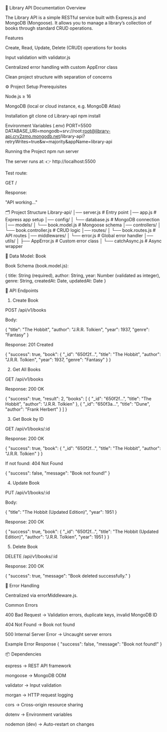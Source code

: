 📘 Library API Documentation
Overview

The Library API is a simple RESTful service built with Express.js and MongoDB (Mongoose).
It allows you to manage a library’s collection of books through standard CRUD operations.

Features

Create, Read, Update, Delete (CRUD) operations for books

Input validation with validator.js

Centralized error handling with custom AppError class

Clean project structure with separation of concerns

⚙️ Project Setup
Prerequisites

Node.js ≥ 16

MongoDB (local or cloud instance, e.g. MongoDB Atlas)

Installation
git clone <your-repo-url>
cd Library-api
npm install

Environment Variables (.env)
PORT=5500
DATABASE_URI=mongodb+srv://root:root@library-api.crv2zmo.mongodb.net/library-api?retryWrites=true&w=majority&appName=library-api

Running the Project
npm run server

The server runs at:
👉 http://localhost:5500

Test route:

GET /

Response:

"API working..."

🗂 Project Structure
Library-api/
│── server.js # Entry point
│── app.js # Express app setup
│── config/
│ └── database.js # MongoDB connection
│── models/
│ └── book.model.js # Mongoose schema
│── controllers/
│ └── book.controller.js # CRUD logic
│── routes/
│ └── book.routes.js # API routes
│── middlewares/
│ └── error.js # Global error handler
│── utils/
│ ├── AppError.js # Custom error class
│ └── catchAsync.js # Async wrapper

📝 Data Model: Book

Book Schema (book.model.js):

{
title: String (required),
author: String,
year: Number (validated as integer),
genre: String,
createdAt: Date,
updatedAt: Date
}

🔗 API Endpoints

1. Create Book

POST /api/v1/books

Body:

{
"title": "The Hobbit",
"author": "J.R.R. Tolkien",
"year": 1937,
"genre": "Fantasy"
}

Response: 201 Created

{
"success": true,
"book": {
"\_id": "650f2f...",
"title": "The Hobbit",
"author": "J.R.R. Tolkien",
"year": 1937,
"genre": "Fantasy"
}
}

2. Get All Books

GET /api/v1/books

Response: 200 OK

{
"success": true,
"result": 2,
"books": [
{ "_id": "650f2f...", "title": "The Hobbit", "author": "J.R.R. Tolkien" },
{ "_id": "650f3a...", "title": "Dune", "author": "Frank Herbert" }
]
}

3. Get Book by ID

GET /api/v1/books/:id

Response: 200 OK

{
"success": true,
"book": {
"\_id": "650f2f...",
"title": "The Hobbit",
"author": "J.R.R. Tolkien"
}
}

If not found: 404 Not Found

{ "success": false, "message": "Book not found!" }

4. Update Book

PUT /api/v1/books/:id

Body:

{
"title": "The Hobbit (Updated Edition)",
"year": 1951
}

Response: 200 OK

{
"success": true,
"book": {
"\_id": "650f2f...",
"title": "The Hobbit (Updated Edition)",
"author": "J.R.R. Tolkien",
"year": 1951
}
}

5. Delete Book

DELETE /api/v1/books/:id

Response: 200 OK

{ "success": true, "message": "Book deleted successfully." }

🚨 Error Handling

Centralized via errorMiddleware.js.

Common Errors

400 Bad Request → Validation errors, duplicate keys, invalid MongoDB ID

404 Not Found → Book not found

500 Internal Server Error → Uncaught server errors

Example Error Response
{
"success": false,
"message": "Book not found!"
}

📦 Dependencies

express → REST API framework

mongoose → MongoDB ODM

validator → Input validation

morgan → HTTP request logging

cors → Cross-origin resource sharing

dotenv → Environment variables

nodemon (dev) → Auto-restart on changes
